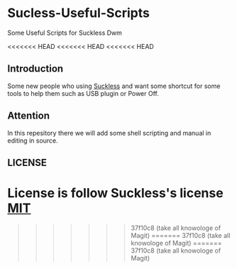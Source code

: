 # Sucless-Useful-Scripts
Some Useful Scripts for Suckless Dwm

<<<<<<< HEAD
<<<<<<< HEAD
<<<<<<< HEAD
## Introduction
Some new people who using [Suckless](https://suckless.org) and want some shortcut for some tools to help them such as USB plugin or Power Off.

## Attention
In this repesitory there we will add some shell scripting and manual in editing in source. 

## LICENSE
License is follow Suckless's license [MIT](https://opensource.org/licenses/MIT)
=======
>>>>>>> 37f10c8 (take all knowologe of Magit)
=======
>>>>>>> 37f10c8 (take all knowologe of Magit)
=======
>>>>>>> 37f10c8 (take all knowologe of Magit)
